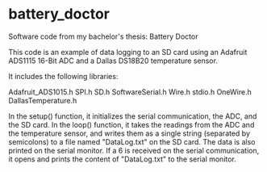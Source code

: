 # battery_doctor
Software code from my bachelor's thesis: Battery Doctor

This code is an example of data logging to an SD card using an Adafruit ADS1115 16-Bit ADC and a Dallas DS18B20 temperature sensor.

It includes the following libraries:

Adafruit_ADS1015.h
SPI.h
SD.h
SoftwareSerial.h
Wire.h
stdio.h
OneWire.h
DallasTemperature.h

In the setup() function, it initializes the serial communication, the ADC, and the SD card. In the loop() function, it takes the readings from the ADC and the temperature sensor, and writes them as a single string (separated by semicolons) to a file named "DataLog.txt" on the SD card. The data is also printed on the serial monitor. If a 6 is received on the serial communication, it opens and prints the content of "DataLog.txt" to the serial monitor.
